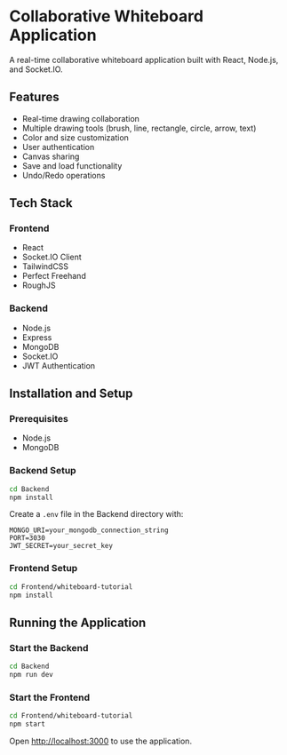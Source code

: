 # Collaborative Whiteboard Application

A real-time collaborative whiteboard application built with React, Node.js, and Socket.IO.

## Features

- Real-time drawing collaboration
- Multiple drawing tools (brush, line, rectangle, circle, arrow, text)
- Color and size customization
- User authentication
- Canvas sharing
- Save and load functionality
- Undo/Redo operations

## Tech Stack

### Frontend
- React
- Socket.IO Client
- TailwindCSS
- Perfect Freehand
- RoughJS

### Backend
- Node.js
- Express
- MongoDB
- Socket.IO
- JWT Authentication

## Installation and Setup

### Prerequisites
- Node.js
- MongoDB

### Backend Setup
```bash
cd Backend
npm install
```

Create a `.env` file in the Backend directory with:
```
MONGO_URI=your_mongodb_connection_string
PORT=3030
JWT_SECRET=your_secret_key
```

### Frontend Setup
```bash
cd Frontend/whiteboard-tutorial
npm install
```

## Running the Application

### Start the Backend
```bash
cd Backend
npm run dev
```

### Start the Frontend
```bash
cd Frontend/whiteboard-tutorial
npm start
```

Open [http://localhost:3000](http://localhost:3000) to use the application.